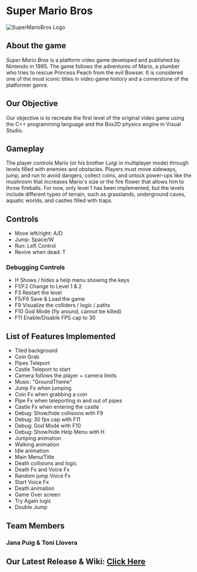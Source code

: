 # Super Mario Bros 
![SuperMarioBros Logo](https://upload.wikimedia.org/wikipedia/commons/2/2b/Super_Mario_Bros._Logo.svg)

## About the game
_Super Mario Bros_ is a platform video game developed and published by Nintendo in 1985. The game follows the adventures of Mario, a plumber who tries to rescue Princess Peach from the evil Bowser. It is considered one of the most iconic titles in video game history and a cornerstone of the platformer genre.

## Our Objective
Our objective is to recreate the first level of the original video game using the C++ programming language and the Box2D physics engine in Visual Studio.

## Gameplay
The player controls Mario (or his brother Luigi in multiplayer mode) through levels filled with enemies and obstacles. Players must move sideways, jump, and run to avoid dangers, collect coins, and unlock power-ups like the mushroom that increases Mario's size or the fire flower that allows him to throw fireballs. 
For now, only level 1 has been implemented, but the levels include different types of terrain, such as grasslands, underground caves, aquatic worlds, and castles filled with traps.

## Controls
* Move left/right: A/D
* Jump: Space/W
* Run: Left Control
* Revive when dead: T

### Debugging Controls
* H Shows / hides a help menu showing the keys
* F1/F2 Change to Level 1 & 2
* F3 Restart the level
* F5/F6 Save & Load the game
* F9 Visualize the colliders / logic / paths
* F10 God Mode (fly around, cannot be killed)
* F11 Enable/Disable FPS cap to 30

## List of Features Implemented
* Tiled background
* Coin Grab
* Pipes Teleport
* Castle Teleport to start
* Camera follows the player + camera limits
* Music: "GroundTheme"
* Jump Fx when jumping
* Coin Fx when grabbing a coin
* Pipe Fx when teleporting in and out of pipes
* Castle Fx when entering the castle
* Debug: Show/hide collisions with F9
* Debug: 30 fps cap with F11
* Debug: God Mode with F10
* Debug: Show/hide Help Menu with H
* Jumping animation
* Walking animation
* Idle animation
* Main Menu/Title
* Death collisions and logic
* Death Fx and Voice Fx
* Random jump Voice Fx
* Start Voice Fx
* Death animation
* Game Over screen
* Try Again logic
* Double Jump

## Team Members
### Jana Puig & Toni Llovera
## Our Latest Release & Wiki: [Click Here](https://github.com/JanaPuig/Super-Mario-Bros/wiki/Release)
